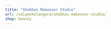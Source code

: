 ```yaml
---
title: "Shobhas Makeover Studio"
url: /udiyankulangara/shobhas-makeover-studio/
shop: beauty
---
```

